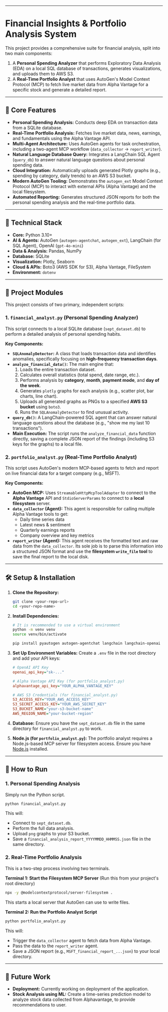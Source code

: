 -----

# Financial Insights & Portfolio Analysis System

This project provides a comprehensive suite for financial analysis, split into two main components:

1.  A **Personal Spending Analyzer** that performs Exploratory Data Analysis (EDA) on a local SQL database of transactions, generates visualizations, and uploads them to AWS S3.
2.  A **Real-Time Portfolio Analyst** that uses AutoGen's Model Context Protocol (MCP) to fetch live market data from Alpha Vantage for a specific stock and generate a detailed report.

-----

## 🚀 Core Features

  * **Personal Spending Analysis:** Conducts deep EDA on transaction data from a SQLite database.
  * **Real-Time Portfolio Analysis:** Fetches live market data, news, earnings, and fundamentals using the Alpha Vantage API.
  * **Multi-Agent Architecture:** Uses AutoGen agents for task orchestration, including a two-agent MCP workflow (`data_collector` -\> `report_writer`).
  * **Natural Language Database Query:** Integrates a LangChain SQL Agent (`query_db`) to answer natural language questions about personal spending data.
  * **Cloud Integration:** Automatically uploads generated Plotly graphs (e.g., spending by category, daily trends) to an AWS S3 bucket.
  * **Modern AutoGen Tooling:** Demonstrates the `autogen_ext` Model Context Protocol (MCP) to interact with external APIs (Alpha Vantage) and the local filesystem.
  * **Automated Reporting:** Generates structured JSON reports for both the personal spending analysis and the real-time portfolio data.

-----

## 🔧 Technical Stack

  * **Core:** Python 3.10+
  * **AI & Agents:** AutoGen (`autogen-agentchat`, `autogen_ext`), LangChain (for SQL Agent), OpenAI (`gpt-4o-mini`)
  * **Data & Analysis:** Pandas, NumPy
  * **Database:** SQLite
  * **Visualization:** Plotly, Seaborn
  * **Cloud & APIs:** Boto3 (AWS SDK for S3), Alpha Vantage, FileSystem
  * **Environment:** `dotenv`

-----

## 📁 Project Modules

This project consists of two primary, independent scripts:

### 1\. `financial_analyst.py` (Personal Spending Analyzer)

This script connects to a local SQLite database (`sept_dataset.db`) to perform a detailed analysis of personal spending habits.

**Key Components:**

  * **`SQLAnomalyDetector`:** A class that loads transaction data and identifies anomalies, specifically focusing on **high-frequency transaction days**.
  * **`analyze_financial_data()`:** The main engine that:
    1.  Loads the entire transaction dataset.
    2.  Calculates overall statistics (total spend, date range, etc.).
    3.  Performs analysis by **category**, **month**, **payment mode**, and **day of the week**.
    4.  Generates `plotly` graphs for each analysis (e.g., scatter plot, bar charts, line chart).
    5.  Uploads all generated graphs as PNGs to a specified **AWS S3 bucket** using `boto3`.
    6.  Runs the `SQLAnomalyDetector` to find unusual activity.
  * **`query_db()`:** A LangChain-powered SQL agent that can answer natural language questions about the database (e.g., "show me my last 10 transactions").
  * **Main Execution:** The script runs the `analyze_financial_data` function directly, saving a complete JSON report of the findings (including S3 keys for the graphs) to a local file.

### 2\. `portfolio_analyst.py` (Real-Time Portfolio Analyst)

This script uses AutoGen's modern MCP-based agents to fetch and report on live financial data for a target company (e.g., MSFT).

**Key Components:**

  * **AutoGen MCP:** Uses `StreamableHttpMcpToolAdapter` to connect to the **Alpha Vantage** API and `StdioServerParams` to connect to a **local filesystem** server.
  * **`data_collector` (Agent):** This agent is responsible for calling multiple Alpha Vantage tools to get:
      * Daily time series data
      * Latest news & sentiment
      * Quarterly earnings reports
      * Company overview and key metrics
  * **`report_writer` (Agent):** This agent receives the formatted text and raw data from the `data_collector`. Its sole job is to parse this information into a structured JSON format and use the **filesystem `write_file` tool** to save the final report to the local disk.

-----

## 🛠️ Setup & Installation

1.  **Clone the Repository:**

    ```bash
    git clone <your-repo-url>
    cd <your-repo-name>
    ```

2.  **Install Dependencies:**

    ```bash
    # It is recommended to use a virtual environment
    python -m venv venv
    source venv/bin/activate 

    pip install pyautogen autogen-agentchat langchain langchain-openai pandas plotly boto3 python-dotenv numpy seaborn
    ```

3.  **Set Up Environment Variables:**
    Create a `.env` file in the root directory and add your API keys:

    ```ini
    # OpenAI API Key
    openai_api_key="sk-..."

    # Alpha Vantage API Key (for portfolio_analyst.py)
    alphavantage_api_key="YOUR_ALPHA_VANTAGE_KEY"

    # AWS S3 Credentials (for financial_analyst.py)
    S3_ACCESS_KEY="YOUR_AWS_ACCESS_KEY"
    S3_SECRET_ACCESS_KEY="YOUR_AWS_SECRET_KEY"
    S3_BUCKET_NAME="your-s3-bucket-name"
    AWS_REGION_NAME="your-bucket-region" 
    ```

4.  **Database:**
    Ensure you have the `sept_dataset.db` file in the same directory for `financial_analyst.py` to work.

5.  **Node.js (for `portfolio_analyst.py`):**
    The portfolio analyst requires a Node.js-based MCP server for filesystem access. Ensure you have [Node.js](https://nodejs.org/) installed.

-----

## 🏃 How to Run

### 1\. Personal Spending Analysis

Simply run the Python script.

```bash
python financial_analyst.py
```

This will:

  * Connect to `sept_dataset.db`.
  * Perform the full data analysis.
  * Upload `png` graphs to your S3 bucket.
  * Save a `financial_analysis_report_YYYYMMDD_HHMMSS.json` file in the same directory.

### 2\. Real-Time Portfolio Analysis

This is a two-step process involving two terminals.

**Terminal 1: Start the Filesystem MCP Server**
(Run this from your project's root directory)

```bash
npx -y @modelcontextprotocol/server-filesystem .
```

This starts a local server that AutoGen can use to write files.

**Terminal 2: Run the Portfolio Analyst Script**

```bash
python portfolio_analyst.py
```

This will:

  * Trigger the `data_collector` agent to fetch data from Alpha Vantage.
  * Pass the data to the `report_writer` agent.
  * Save a JSON report (e.g., `MSFT_financial_report_...json`) to your local directory.

-----

## 🔮 Future Work

  * **Deployment:** Currently working on deployment of the application.
  * **Stock Analysis using ML:** Create a time-series prediction model to analyze stock data collected from Alphavantage, to provide recommendations to user.
